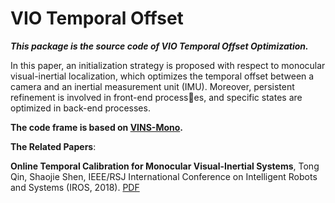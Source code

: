 # VIO Temporal Offset

***This package is the source code of VIO Temporal Offset Optimization.***

In this paper, an initialization strategy is proposed with respect to monocular visual-inertial localization, which optimizes the temporal offset between a camera and an inertial measurement unit (IMU). Moreover, persistent refinement is involved in front-end processes, and specific states are optimized in back-end processes.

**The code frame is based on [**VINS-Mono**](https://github.com/HKUST-Aerial-Robotics/VINS-Mono).**

**The Related Papers**:

**Online Temporal Calibration for Monocular Visual-Inertial Systems**, Tong Qin, Shaojie Shen, IEEE/RSJ International Conference on Intelligent Robots and Systems (IROS, 2018). [PDF](https://ieeexplore.ieee.org/stamp/stamp.jsp?tp=&arnumber=8593603)
